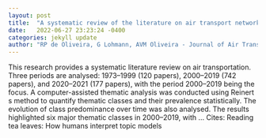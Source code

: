 ```yaml
---
layout: post
title:  "A systematic review of the literature on air transport networks (1973-2021)"
date:   2022-06-27 23:23:24 -0400
categories: jekyll update
author: "RP de Oliveira, G Lohmann, AVM Oliveira - Journal of Air Transport Management, 2022"
---
```

This research provides a systematic literature review on air transportation. Three periods are analysed: 1973–1999 (120 papers), 2000–2019 (742 papers), and 2020–2021 (177 papers), with the period 2000–2019 being the focus. A computer-assisted thematic analysis was conducted using Reinert s method to quantify thematic classes and their prevalence statistically. The evolution of class predominance over time was also analysed. The results highlighted six major thematic classes in 2000–2019, with …
Cites: ‪Reading tea leaves: How humans interpret topic models‬  